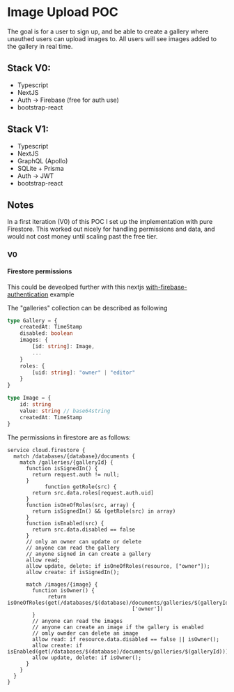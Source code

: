 # Image Upload POC

The goal is for a user to sign up, and be able to create a gallery where unauthed users can upload images to. All users will see images added to the gallery in real time.

## Stack V0:

- Typescript
- NextJS
- Auth -> Firebase (free for auth use)
- bootstrap-react

## Stack V1:

- Typescript
- NextJS
- GraphQL (Apollo)
- SQLite + Prisma
- Auth -> JWT
- bootstrap-react

## Notes

In a first iteration (V0) of this POC I set up the implementation with pure Firestore. This worked out nicely for handling permissions and data, and would not cost money until scaling past the free tier.

### V0

#### Firestore permissions

This could be deveolped further with this nextjs [with-firebase-authentication](https://github.com/vercel/next.js/tree/canary/examples/with-firebase-authentication) example

The "galleries" collection can be described as following

```typescript
type Gallery = {
    createdAt: TimeStamp
    disabled: boolean
    images: {
        [id: string]: Image,
        ...
    }
    roles: {
        [uid: string]: "owner" | "editor"
    }
}

type Image = {
    id: string
    value: string // base64string
    createdAt: TimeStamp
}
```

The permissions in firestore are as follows:

```
service cloud.firestore {
  match /databases/{database}/documents {
    match /galleries/{galleryId} {
      function isSignedIn() {
        return request.auth != null;
      }
			function getRole(src) {
      	return src.data.roles[request.auth.uid]
      }
      function isOneOfRoles(src, array) {
        return isSignedIn() && (getRole(src) in array)
      }
      function isEnabled(src) {
      	return src.data.disabled == false
      }
      // only an owner can update or delete
      // anyone can read the gallery
      // anyone signed in can create a gallery
      allow read;
      allow update, delete: if isOneOfRoles(resource, ["owner"]);
      allow create: if isSignedIn();

      match /images/{image} {
      	function isOwner() {
             return isOneOfRoles(get(/databases/$(database)/documents/galleries/$(galleryId)),
                                        ['owner'])
        }
        // anyone can read the images
        // anyone can create an image if the gallery is enabled
        // omly ownder can delete an image
      	allow read: if resource.data.disabled == false || isOwner();
        allow create: if isEnabled(get(/databases/$(database)/documents/galleries/$(galleryId)));
        allow update, delete: if isOwner();
      }
    }
  }
}
```
